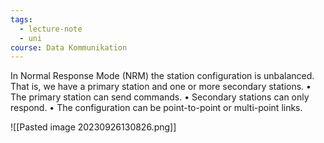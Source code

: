 ```yaml
---
tags:
  - lecture-note
  - uni
course: Data Kommunikation
---
```

In Normal Response Mode (NRM) the station configuration is unbalanced.
That is, we have a primary station and one or more secondary stations.
• The primary station can send commands.
• Secondary stations can only respond.
• The configuration can be point-to-point or multi-point links.

![[Pasted image 20230926130826.png]]